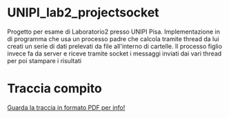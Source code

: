 # UNIPI_lab2_projectsocket
Progetto per esame di Laboratorio2 presso UNIPI Pisa. Implementazione in di programma che usa un processo padre che calcola tramite thread da lui creati un serie di dati prelevati da file all'interno di cartelle. Il processo figlio invece fa da server e riceve tramite socket i messaggi inviati dai vari thread per poi stampare i risultati

# Traccia compito 
[Guarda la traccia in formato PDF per info!](https://drive.google.com/file/d/1DTi2gcoUpxUY6yPcsguJJHVjni0CWNqm/view?usp=share_link)
